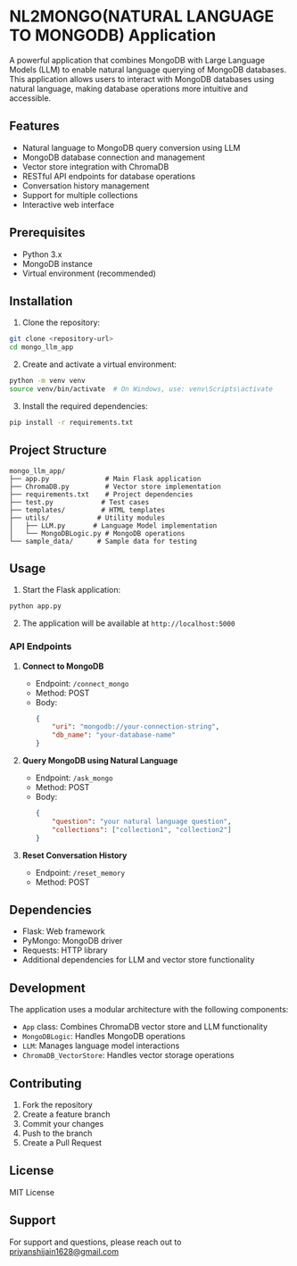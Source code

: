 # NL2MONGO(NATURAL LANGUAGE TO MONGODB) Application

A powerful application that combines MongoDB with Large Language Models (LLM) to enable natural language querying of MongoDB databases. This application allows users to interact with MongoDB databases using natural language, making database operations more intuitive and accessible.

## Features

- Natural language to MongoDB query conversion using LLM
- MongoDB database connection and management
- Vector store integration with ChromaDB
- RESTful API endpoints for database operations
- Conversation history management
- Support for multiple collections
- Interactive web interface

## Prerequisites

- Python 3.x
- MongoDB instance
- Virtual environment (recommended)

## Installation

1. Clone the repository:
```bash
git clone <repository-url>
cd mongo_llm_app
```

2. Create and activate a virtual environment:
```bash
python -m venv venv
source venv/bin/activate  # On Windows, use: venv\Scripts\activate
```

3. Install the required dependencies:
```bash
pip install -r requirements.txt
```

## Project Structure

```
mongo_llm_app/
├── app.py              # Main Flask application
├── ChromaDB.py         # Vector store implementation
├── requirements.txt    # Project dependencies
├── test.py            # Test cases
├── templates/         # HTML templates
├── utils/            # Utility modules
│   ├── LLM.py       # Language Model implementation
│   └── MongoDBLogic.py # MongoDB operations
└── sample_data/      # Sample data for testing
```

## Usage

1. Start the Flask application:
```bash
python app.py
```

2. The application will be available at `http://localhost:5000`

### API Endpoints

1. **Connect to MongoDB**
   - Endpoint: `/connect_mongo`
   - Method: POST
   - Body:
     ```json
     {
         "uri": "mongodb://your-connection-string",
         "db_name": "your-database-name"
     }
     ```

2. **Query MongoDB using Natural Language**
   - Endpoint: `/ask_mongo`
   - Method: POST
   - Body:
     ```json
     {
         "question": "your natural language question",
         "collections": ["collection1", "collection2"]
     }
     ```

3. **Reset Conversation History**
   - Endpoint: `/reset_memory`
   - Method: POST

## Dependencies

- Flask: Web framework
- PyMongo: MongoDB driver
- Requests: HTTP library
- Additional dependencies for LLM and vector store functionality

## Development

The application uses a modular architecture with the following components:

- `App` class: Combines ChromaDB vector store and LLM functionality
- `MongoDBLogic`: Handles MongoDB operations
- `LLM`: Manages language model interactions
- `ChromaDB_VectorStore`: Handles vector storage operations

## Contributing

1. Fork the repository
2. Create a feature branch
3. Commit your changes
4. Push to the branch
5. Create a Pull Request

## License

MIT License

## Support

For support and questions, please reach out to priyanshijain1628@gmail.com